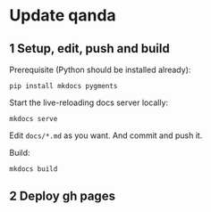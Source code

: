 # Update qanda

## 1 Setup, edit, push and build

Prerequisite (Python should be installed already):
``` shell
pip install mkdocs pygments
```

Start the live-reloading docs server locally:
``` shell
mkdocs serve
```

Edit `docs/*.md` as you want. And commit and push it.

Build:
``` shell
mkdocs build
```

## 2 Deploy gh pages

